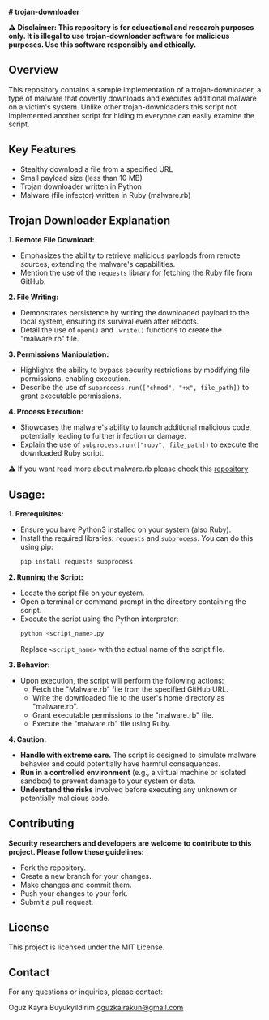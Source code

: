  **# trojan-downloader**

**⚠️ Disclaimer: This repository is for educational and research purposes only. It is illegal to use trojan-downloader software for malicious purposes. Use this software responsibly and ethically.**

## Overview

This repository contains a sample implementation of a trojan-downloader, a type of malware that covertly downloads and executes additional malware on a victim's system. Unlike other trojan-downloaders this script not implemented another script for hiding to everyone can easily examine the script.

## Key Features

- Stealthy download a file from a specified URL
- Small payload size (less than 10 MB)
- Trojan downloader written in Python 
- Malware (file infector) written in Ruby (malware.rb)

## Trojan Downloader Explanation

**1. Remote File Download:**
- Emphasizes the ability to retrieve malicious payloads from remote sources, extending the malware's capabilities.
- Mention the use of the `requests` library for fetching the Ruby file from GitHub.

**2. File Writing:**
- Demonstrates persistence by writing the downloaded payload to the local system, ensuring its survival even after reboots.
- Detail the use of `open()` and `.write()` functions to create the "malware.rb" file.

**3. Permissions Manipulation:**
- Highlights the ability to bypass security restrictions by modifying file permissions, enabling execution.
- Describe the use of `subprocess.run(["chmod", "+x", file_path])` to grant executable permissions.

**4. Process Execution:**
- Showcases the malware's ability to launch additional malicious code, potentially leading to further infection or damage.
- Explain the use of `subprocess.run(["ruby", file_path])` to execute the downloaded Ruby script.
  
⚠️ If you want read more about malware.rb please check this [repository](https://github.com/OguzKaira/Ruby-File-Infecting-Virus-Simulation)

## Usage:

**1. Prerequisites:**
   - Ensure you have Python3 installed on your system (also Ruby).
   - Install the required libraries: `requests` and `subprocess`.
     You can do this using pip:
     ```bash
     pip install requests subprocess
     ```

**2. Running the Script:**
   - Locate the script file on your system.
   - Open a terminal or command prompt in the directory containing the script.
   - Execute the script using the Python interpreter:
     ```bash
     python <script_name>.py
     ```
      Replace `<script_name>` with the actual name of the script file.

**3. Behavior:**
   - Upon execution, the script will perform the following actions:
     - Fetch the "Malware.rb" file from the specified GitHub URL.
     - Write the downloaded file to the user's home directory as "malware.rb".
     - Grant executable permissions to the "malware.rb" file.
     - Execute the "malware.rb" file using Ruby.

**4. Caution:**
   - **Handle with extreme care.** The script is designed to simulate malware behavior and could potentially have harmful consequences.
   - **Run in a controlled environment** (e.g., a virtual machine or isolated sandbox) to prevent damage to your system or data.
   - **Understand the risks** involved before executing any unknown or potentially malicious code.


## Contributing

**Security researchers and developers are welcome to contribute to this project. Please follow these guidelines:**

- Fork the repository.
- Create a new branch for your changes.
- Make changes and commit them.
- Push your changes to your fork.
- Submit a pull request.

## License

This project is licensed under the MIT License.

## Contact

For any questions or inquiries, please contact:

Oguz Kayra Buyukyildirim
oguzkairakun@gmail.com
